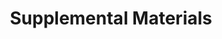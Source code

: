 ---
label: Appendices
slug: . 
title: "Supplemental Materials"
weight: 100
type: contents
class: list
search: false
epub: false
pdf: false
---